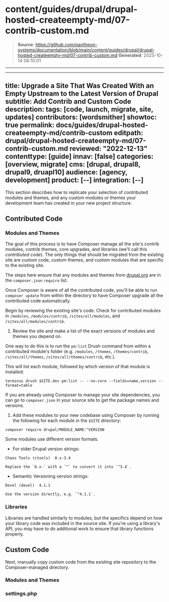 # content/guides/drupal/drupal-hosted-createempty-md/07-contrib-custom.md

> **Source**: https://github.com/pantheon-systems/documentation/blob/main/content/guides/drupal/drupal-hosted-createempty-md/07-contrib-custom.md
> **Generated**: 2025-10-14 06:10:01

---

---
title: Upgrade a Site That Was Created With an Empty Upstream to the Latest Version of Drupal
subtitle: Add Contrib and Custom Code
description: 
tags: [code, launch, migrate, site, updates]
contributors: [wordsmither]
showtoc: true
permalink: docs/guides/drupal-hosted-createempty-md/contrib-custom
editpath: drupal/drupal-hosted-createempty-md/07-contrib-custom.md
reviewed: "2022-12-13"
contenttype: [guide]
innav: [false]
categories: [overview, migrate]
cms: [drupal, drupal8, drupal9, druapl10]
audience: [agency, development]
product: [--]
integration: [--]
---

This section describes how to replicate your selection of contributed modules and themes, and any custom modules or themes your development team has created in your new project structure.

## Contributed Code

### Modules and Themes

The goal of this process is to have Composer manage all the site's contrib modules, contrib themes, core upgrades, and libraries (we'll call this *contributed code*). The only things that should be migrated from the existing site are custom code, custom themes, and custom modules that are specific to the existing site.

The steps here ensure that any modules and themes from [drupal.org](https://drupal.org) are in the `composer.json` `require` list.

Once Composer is aware of all the contributed code, you'll be able to run `composer update` from within the directory to have Composer upgrade all the contributed code automatically.

Begin by reviewing the existing site's code. Check for contributed modules in `/modules`, `/modules/contrib`, `/sites/all/modules`, and `/sites/all/modules/contrib`.

1. Review the site and make a list of the exact versions of modules and themes you depend on.

  One way to do this is to run the `pm:list` Drush command from within a contributed module's folder (e.g. `/modules`, `/themes`, `/themes/contrib`, `/sites/all/themes`, `/sites/all/themes/contrib`, etc.).

  This will list each module, followed by which version of that module is installed:

  ```bash{promptUser:user}
  terminus drush $SITE.dev pm:list -- --no-core --fields=name,version --format=table
  ```

  If you are already using Composer to manage your site dependencies, you can go to `composer.json` in your source site to get the package names and versions.

1. Add these modules to your new codebase using Composer by running the following for each module in the `$SITE` directory:

  ```bash{promptUser:user}
  composer require drupal/MODULE_NAME:^VERSION
  ```

  <Partial file="module-name.md" />

  Some modules use different version formats.

   - For older Drupal version strings:

   ```none
   Chaos Tools (ctools)  8.x-3.4
   ```

    Replace the `8.x-` with a `^` to convert it into `^3.4`.

   - Semantic Versioning version strings:

   ```none
   Devel (devel)  4.1.1
   ```

    Use the version directly, e.g. `^4.1.1`.

### Libraries

Libraries are handled similarly to modules, but the specifics depend on how your library code was included in the source site. If you're using a library's API, you may have to do additional work to ensure that library functions properly.

## Custom Code

Next, manually copy custom code from the existing site repository to the Composer-managed directory.

### Modules and Themes

<Partial file="drupal/custom-modules-themes.md" />

### settings.php

<Partial file="drupal/custom-settings.md" />
